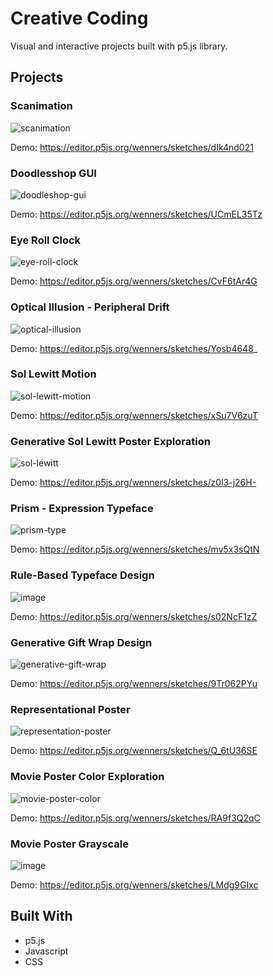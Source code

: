 # Creative Coding

Visual and interactive projects built with p5.js library.

## Projects
### Scanimation
![scanimation](https://user-images.githubusercontent.com/74733659/165579233-abea7ddb-73b3-498e-bf15-723e2848dc40.gif)

Demo: https://editor.p5js.org/wenners/sketches/dIk4nd021

### Doodlesshop GUI
![doodleshop-gui](https://user-images.githubusercontent.com/74733659/165579994-4a799118-22aa-493c-9e78-7c467daa3951.gif)

Demo: https://editor.p5js.org/wenners/sketches/UCmEL35Tz

### Eye Roll Clock
![eye-roll-clock](https://user-images.githubusercontent.com/74733659/165582042-53dc326d-4b7e-495d-95c3-2c0f313ad3b1.gif)

Demo: https://editor.p5js.org/wenners/sketches/CvF6tAr4G

### Optical Illusion - Peripheral Drift
![optical-illusion](https://user-images.githubusercontent.com/74733659/165583868-52128e3b-851d-41a2-b7a2-80495812979a.gif)

Demo: https://editor.p5js.org/wenners/sketches/Yosb4648_

### Sol Lewitt Motion
![sol-lewitt-motion](https://user-images.githubusercontent.com/74733659/165580569-fac560ac-977e-494f-89c7-8c1aca04e7d0.gif)

Demo: https://editor.p5js.org/wenners/sketches/xSu7V6zuT

### Generative Sol Lewitt Poster Exploration
![sol-lewitt](https://user-images.githubusercontent.com/74733659/165581115-f1171de2-2d4d-4640-a8f0-4a9b73b558a3.gif)

Demo: https://editor.p5js.org/wenners/sketches/z0l3-j26H-

### Prism - Expression Typeface
![prism-type](https://user-images.githubusercontent.com/74733659/165582514-b7a733ea-e639-4da1-9a1e-0c90adf7ab4c.gif)

Demo: https://editor.p5js.org/wenners/sketches/mv5x3sQtN

### Rule-Based Typeface Design
![image](https://user-images.githubusercontent.com/74733659/165582714-3b213327-6e16-45f1-b88b-22f50f6c0961.png)

Demo: https://editor.p5js.org/wenners/sketches/s02NcF1zZ

### Generative Gift Wrap Design
![generative-gift-wrap](https://user-images.githubusercontent.com/74733659/165583086-04c4840a-2a30-43c6-867f-1192f8e5afbd.gif)

Demo: https://editor.p5js.org/wenners/sketches/9Tr062PYu

### Representational Poster
![representation-poster](https://user-images.githubusercontent.com/74733659/165584150-d4fe6286-2538-4bd3-81f7-e07e7ad84eb1.gif)

Demo: https://editor.p5js.org/wenners/sketches/Q_6tU36SE

### Movie Poster Color Exploration
![movie-poster-color](https://user-images.githubusercontent.com/74733659/165584406-de1468bc-2441-4a6f-91bd-38ad779919aa.gif)

Demo: https://editor.p5js.org/wenners/sketches/RA9f3Q2qC

### Movie Poster Grayscale
![image](https://user-images.githubusercontent.com/74733659/165584517-d629d609-70d6-4883-a6c2-775d202a78e3.png)

Demo: https://editor.p5js.org/wenners/sketches/LMdg9GIxc

## Built With
- p5.js
- Javascript
- CSS
